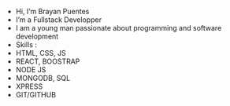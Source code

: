 - Hi, I’m Brayan Puentes
- I’m a Fullstack Developper
- I am a young man passionate about programming and software development
- Skills :
- HTML, CSS, JS
- REACT, BOOSTRAP
- NODE JS
- MONGODB, SQL
- XPRESS
- GIT/GITHUB

<!---
SMITH367/SMITH367 is a ✨ special ✨ repository because its `README.md` (this file) appears on your GitHub profile.
You can click the Preview link to take a look at your changes.
--->
